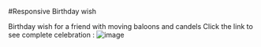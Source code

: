 #Responsive Birthday wish

Birthday wish for a friend with moving baloons and candels
Click the link to see complete celebration : 
![image](https://user-images.githubusercontent.com/112848411/234293258-1a6a28bc-52f8-486d-b139-c7ed230cbd58.png)

